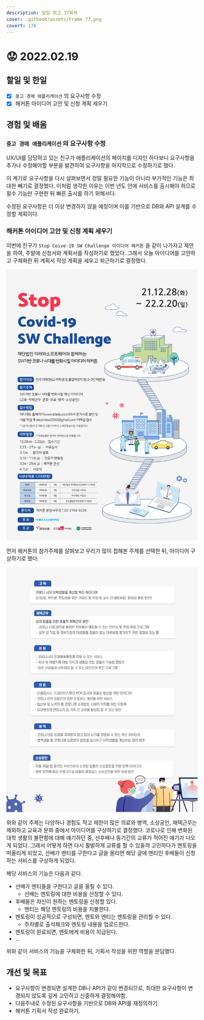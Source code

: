 ```yaml
---
description: 일일 회고 17회차
cover: .gitbook/assets/Frame 77.png
coverY: 176
---
```


# 😟 2022.02.19

## 할일 및 한일

* [x] `중고 경매 애플리케이션` 의 요구사항 수정
* [x] 해커톤 아이디어 고안 및 신청 계획 세우기

## 경험 및 배움

### `중고 경매 애플리케이션` 의 요구사항 수정

UX/UI를 담당하고 있는 친구가 애플리케이션의 페이지를 디자인 하다보니 요구사항을 추가나 수정해야할 부분을 발견하여 요구사항을 마지막으로 수정하기로 했다.

이 계기로 요구사항을 다시 살펴보면서 정말 필요한 기능이 아니라 부가적인 기능은 최대한 빼기로 결정했다. 이처럼 생각한 이유는 이번 년도 안에 서비스를 출시해야 하므로 필수 기능만 구현한 뒤 빠른 출시를 하기 위해서다.

수정된 요구사항은 더 이상 변경하지 않을 예정이며 이를 기반으로 DB와 API 설계를 수정할 계획이다.

### 해커톤 아이디어 고안 및 신청 계획 세우기

이번에 친구가 `Stop Coive-19 SW Challenge 아이디어 해커톤` 을 같이 나가자고 제안을 하여, 주말에 신청서와 계획서를 작성하기로 했었다. 그래서 오늘 아이디어를 고안하고 구체화한 뒤 계획서 작성 계획을 세우고 퇴근하기로 결정했다.

![Stop Covid-19 SW Challenge 공고문](<.gitbook/assets/image (2) (1) (1).png>)



먼저 해커톤의 참가주제를 살펴보고 우리가 많이 접해본 주제를 선택한 뒤, 아이디어 구상하기로 했다.

![해커톤 참가주제](<.gitbook/assets/image (3).png>)

위와 같이 주제는 다양하나 경험도 적고 제한이 많은 의료와 병역, 소상공인, 재택근무는 제외하고 교육과 문화 중에서 아이디어를 구상하기로 결정했다. 코로나로 인해 변화된 대학 생활의 불편함에 대해 얘기하던 중, 선후배나 동기간의 교류가 적어진 얘기가 나오게 되었다. 그래서 어떻게 하면 다시 활발하게 교류를 할 수 있을까 고민하다가 멘토링을 떠올리게 되었고, 선배가 멘티를 구한다고 글을 올리면 해당 글에 멘티인 후배들이 신청하는 서비스를 구상하게 되었다.

해당 서비스의 기능은 다음과 같다.

* 선배가 멘티들을 구한다고 글을 올릴 수 있다.
  * 선배는 멘토링에 대한 비용을 산정할 수 있다.
* 후배들은 자신이 원하는 멘토링을 신청할 있다.
  * 멘티는 해당 멘토링의 비용을 지불한다.
* 멘토링이 성공적으로 구성되면, 멘토와 멘티는 멘토링을 관리할 수 있다.
  * 주차별로 출석체크와 멘토링 내용을 업로드한다.
* 멘토링이 완료되면, 멘토에게 비용이 지급된다.
* ...

위와 같이 서비스의 기능을 구체화한 뒤, 기획서 작성을 위한 역할을 분담했다.

## 개선 및 목표

* 요구사항이 변경되면 설계한 DB나 API가 같이 변경되므로, 최대한 요구사항이 변경되지 않도록 깊게 고민하고 신중하게 결정해야함.
* 다음주내로 수정된 요구사항을 기반으로 DB와 API를 재정의하기.
* 해커톤 기획서 작성 완료하기.
